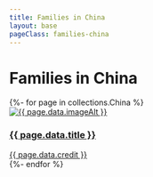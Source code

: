 ```yaml
---
title: Families in China
layout: base
pageClass: families-china
---
```



<div class="main-content">
  <h1>Families in China</h1>

  <div class="grid-container">
    {%- for page in collections.China %}
    <article class="card">
      <a href="{{ page.url }}">
        <img src="/media/{{ page.data.image }}" alt="{{ page.data.imageAlt }}" class="card-image">
        <div class="card-info">
          <h3 class="card-title">{{ page.data.title }}</h3>
        </div>
      </a>
      <div class="card-credit"><a href="{{ page.data.creditLink }}">{{ page.data.credit }}</a>
      </div>
    </article>
    {%- endfor %}
  </div>
</div>

